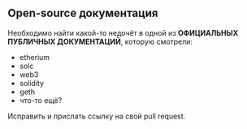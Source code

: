 ## Open-source документация

Необходимо найти какой-то недочёт в одной из **ОФИЦИАЛЬНЫХ ПУБЛИЧНЫХ ДОКУМЕНТАЦИЙ**, которую смотрели:
- etherium
- solc
- web3
- solidity
- geth
- что-то ещё?

Исправить и прислать ссылку на cвой pull request.